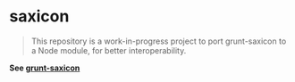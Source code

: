 # saxicon

> This repository is a work-in-progress project to port grunt-saxicon to a Node module, for better interoperability.

**See [grunt-saxicon](https://github.com/lachlanmcdonald/grunt-saxicon)**
